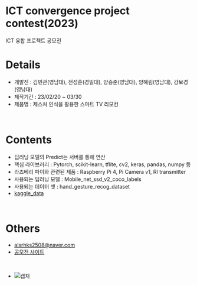 # ICT convergence project contest(2023)
 ICT 융합 프로젝트 공모전
 
# Details
 + 개발진 : 김민관(영남대), 전성훈(경일대), 양승준(영남대), 양혜림(영남대), 강보경(영남대)
 + 제작기간 : 23/02/20 ~ 03/30
 + 제품명 : 제스처 인식을 활용한 스마트 TV 리모컨 
 
<br>

# Contents
 + 딥러닝 모델의 Predict는 서버를 통해 연산
 + 핵심 라이브러리 : Pytorch, scikit-learn, tflite, cv2, keras, pandas, numpy 등
 + 라즈베리 파이와 관련된 제품 : Raspberry Pi 4, Pi Camera v1, RI transmitter
 + 사용되는 딥러닝 모델 : Mobile_net_ssd_v2_coco_labels
 + 사용되는 데이터 셋 : hand_gesture_recog_dataset
 + [kaggle_data](https://www.kaggle.com/datasets/sarjit07/hand-gesture-recog-dataset)
 
<br>

 # Others
 + alsrhks2508@naver.com
 + [공모전 사이트](https://www.devicemart.co.kr/board/view?id=award_board&seq=122661)
 
<br>
 
 
+ ![캡처](https://user-images.githubusercontent.com/105574034/220147904-02531cce-0bea-48d5-8c75-7975d1e11bdd.JPG)
